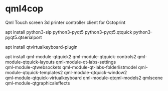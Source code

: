 # qml4cop
Qml Touch screen 3d printer controller client  for Octoprint 

apt install  python3-sip python3-pyqt5  python3-pyqt5.qtquick   python3-pyqt5.qtserialport

apt install  qtvirtualkeyboard-plugin

apt install  qml-module-qtquick2  qml-module-qtquick-controls2 qml-module-qtquick-layouts qml-module-qt-labs-settings \
 qml-module-qtwebsockets qml-module-qt-labs-folderlistmodel  qml-module-qtquick-templates2 qml-module-qtquick-window2 \
 qml-module-qtquick-virtualkeyboard   qml-module-qtqml-models2 qmlscene qml-module-qtgraphicaleffects
